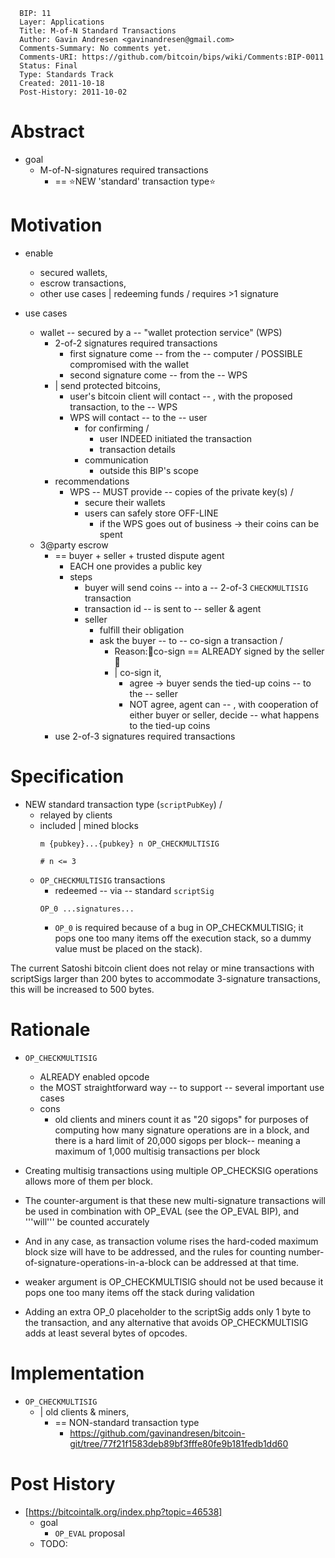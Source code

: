 ```
  BIP: 11
  Layer: Applications
  Title: M-of-N Standard Transactions
  Author: Gavin Andresen <gavinandresen@gmail.com>
  Comments-Summary: No comments yet.
  Comments-URI: https://github.com/bitcoin/bips/wiki/Comments:BIP-0011
  Status: Final
  Type: Standards Track
  Created: 2011-10-18
  Post-History: 2011-10-02
```

# Abstract

* goal
  * M-of-N-signatures required transactions
    * == ⭐️NEW 'standard' transaction type⭐️

# Motivation

* enable
  * secured wallets,
  * escrow transactions,
  * other use cases | redeeming funds / requires >1 signature

* use cases
  * wallet -- secured by a -- "wallet protection service" (WPS)
    * 2-of-2 signatures required transactions
      * first signature come -- from the -- computer / POSSIBLE compromised with the wallet 
      * second signature come -- from the -- WPS
    * | send protected bitcoins, 
      * user's bitcoin client will contact -- , with the proposed transaction, to the -- WPS
      * WPS will contact -- to the -- user 
        * for confirming / 
          * user INDEED initiated the transaction
          * transaction details
        * communication
          * outside this BIP's scope 
    * recommendations
      * WPS -- MUST provide -- copies of the private key(s) /
        * secure their wallets
        * users can safely store OFF-LINE
          * if the WPS goes out of business -> their coins can be spent 
  * 3@party escrow 
    * == buyer + seller + trusted dispute agent
      * EACH one provides a public key
      * steps
        * buyer will send coins -- into a -- 2-of-3 `CHECKMULTISIG` transaction
        * transaction id -- is sent to -- seller & agent
        * seller 
          * fulfill their obligation
          * ask the buyer -- to -- co-sign a transaction /
            * Reason:🧠co-sign == ALREADY signed by the seller🧠
            * | co-sign it,
              * agree -> buyer sends the tied-up coins -- to the -- seller
              * NOT agree, agent can -- , with cooperation of either buyer or seller, decide -- what happens to the tied-up coins 
    * use 2-of-3 signatures required transactions

# Specification

* NEW standard transaction type (`scriptPubKey`) / 
  * relayed by clients
  * included | mined blocks
    ```
    m {pubkey}...{pubkey} n OP_CHECKMULTISIG
    
    # n <= 3 
    ```
  * `OP_CHECKMULTISIG` transactions
    * redeemed -- via -- standard `scriptSig`
    ```
    OP_0 ...signatures...
    ```
      * `OP_0` is required because of a bug in OP_CHECKMULTISIG; it pops one too many items off the execution stack, so a dummy value must be placed on the stack).

The current Satoshi bitcoin client does not relay or mine transactions with scriptSigs larger than 200 bytes
to accommodate 3-signature transactions, this will be increased to 500 bytes.

# Rationale

* `OP_CHECKMULTISIG`
  * ALREADY enabled opcode
  * the MOST straightforward way -- to support -- several important use cases
  * cons
    * old clients and miners count it as "20 sigops" for purposes of computing how many signature operations are in a block, and there is a hard limit of 20,000 sigops per block-- meaning a maximum of 1,000 multisig transactions per block
* Creating multisig transactions using multiple OP_CHECKSIG operations allows more of them per block.

* The counter-argument is that these new multi-signature transactions will be used in combination with OP_EVAL (see the OP_EVAL BIP), and '''will''' be counted accurately
* And in any case, as transaction volume rises the hard-coded maximum block size will have to be addressed, and the rules for counting number-of-signature-operations-in-a-block can be addressed at that time.

* weaker argument is OP_CHECKMULTISIG should not be used because it pops one too many items off the stack during validation
* Adding an extra OP_0 placeholder to the scriptSig adds only 1 byte to the transaction, and any alternative that avoids OP_CHECKMULTISIG adds at least several bytes of opcodes.

# Implementation

* `OP_CHECKMULTISIG`
  * | old clients & miners,
    * == NON-standard transaction type
      * https://github.com/gavinandresen/bitcoin-git/tree/77f21f1583deb89bf3fffe80fe9b181fedb1dd60

#  Post History 

* [https://bitcointalk.org/index.php?topic=46538]
  * goal
    * `OP_EVAL` proposal
  * TODO:
